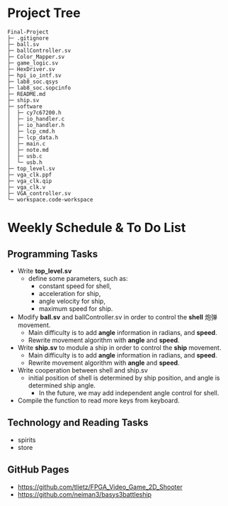 
# Project Tree
```
Final-Project                   
├─ .gitignore                   
├─ ball.sv                      
├─ ballController.sv            
├─ Color_Mapper.sv              
├─ game_logic.sv                
├─ HexDriver.sv                 
├─ hpi_io_intf.sv               
├─ lab8_soc.qsys                
├─ lab8_soc.sopcinfo            
├─ README.md                    
├─ ship.sv                      
├─ software                     
│  ├─ cy7c67200.h               
│  ├─ io_handler.c              
│  ├─ io_handler.h              
│  ├─ lcp_cmd.h                 
│  ├─ lcp_data.h                
│  ├─ main.c                    
│  ├─ note.md                   
│  ├─ usb.c                     
│  └─ usb.h                     
├─ top_level.sv                 
├─ vga_clk.ppf                  
├─ vga_clk.qip                  
├─ vga_clk.v                    
├─ VGA_controller.sv            
└─ workspace.code-workspace     

```

# Weekly Schedule & To Do List

## Programming Tasks
- Write **top_level.sv**
  - define some parameters, such as:
    - constant speed for shell, 
    - acceleration for ship, 
    - angle velocity for ship, 
    - maximum speed for ship.
- Modify **ball.sv** and ballController.sv in order to control the **shell** 炮弹 movement.
  - Main difficulty is to add **angle** information in radians, and **speed**.
  - Rewrite movement algorithm with **angle** and **speed**.
- Write **ship.sv** to module a ship in order to control the **ship** movement.
  - Main difficulty is to add **angle** information in radians, and **speed**.
  - Rewrite movement algorithm with **angle** and **speed**.
- Write cooperation between shell and ship.sv
  - initial position of shell is determined by ship position, and angle is determined ship angle.
    - In the future, we may add independent angle control for shell.
- Compile the function to read more keys from keyboard.

## Technology and Reading Tasks
- spirits
- store

## GitHub Pages
- https://github.com/tlietz/FPGA_Video_Game_2D_Shooter
- https://github.com/neiman3/basys3battleship